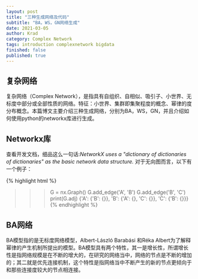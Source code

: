 ```yaml
---
layout: post
title: "三种生成网络及代码"
subtitle: "BA，WS，GN网络生成"
date: 2021-03-05
author: Krad
category: Complex Network
tags: introduction complexnetwork bigdata
finished: false
published: true
---
```


## 复杂网络

复杂网络（Complex Network），是指具有自组织、自相似、吸引子、小世界、无标度中部分或全部性质的网络。特征：小世界、集群即集聚程度的概念、幂律的度分布概念。本篇博文主要介绍三种生成网络，分别为BA，WS，GN，并且介绍如何使用python的networkx库进行生成。

## Networkx库

查看开发文档，细品这么一句话:<span class='evidence'>_NetworkX uses a "dictionary of dictionaries of dictionaries" as the basic network data structure._</span> 对于无向图而言，以下有一个例子：

{% highlight html %}
>>> G = nx.Graph()
>>> G.add_edge('A', 'B')
>>> G.add_edge('B', 'C')
>>> print(G.adj)
{'A': {'B': {}}, 'B': {'A': {}, 'C': {}}, 'C': {'B': {}}}
{% endhighlight %}

## BA网络

BA模型指的是无标度网络模型，Albert-László Barabási 和Réka Albert为了解释幂律的产生机制所提出的模型。BA模型具有两个特性，其一是增长性，所谓增长性是指网络规模是在不断的增大的，在研究的网络当中，网络的节点是不断的增加的；其二就是优先连接机制，这个特性是指网络当中不断产生的新的节点更倾向于和那些连接度较大的节点相连接。
